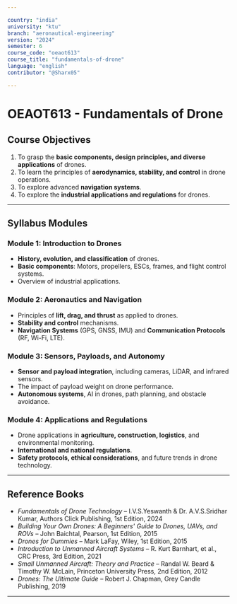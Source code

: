 ```yaml
---

country: "india"
university: "ktu"
branch: "aeronautical-engineering"
version: "2024"
semester: 6
course_code: "oeaot613"
course_title: "fundamentals-of-drone"
language: "english"
contributor: "@Sharx05"

---
```


# OEAOT613 - Fundamentals of Drone

## Course Objectives

1.  To grasp the **basic components, design principles, and diverse applications** of drones.
2.  To learn the principles of **aerodynamics, stability, and control** in drone operations.
3.  To explore advanced **navigation systems**.
4.  To explore the **industrial applications and regulations** for drones.

---

## Syllabus Modules

### Module 1: Introduction to Drones

-   **History, evolution, and classification** of drones.
-   **Basic components**: Motors, propellers, ESCs, frames, and flight control systems.
-   Overview of industrial applications.

### Module 2: Aeronautics and Navigation

-   Principles of **lift, drag, and thrust** as applied to drones.
-   **Stability and control** mechanisms.
-   **Navigation Systems** (GPS, GNSS, IMU) and **Communication Protocols** (RF, Wi-Fi, LTE).

### Module 3: Sensors, Payloads, and Autonomy

-   **Sensor and payload integration**, including cameras, LiDAR, and infrared sensors.
-   The impact of payload weight on drone performance.
-   **Autonomous systems**, AI in drones, path planning, and obstacle avoidance.

### Module 4: Applications and Regulations

-   Drone applications in **agriculture, construction, logistics**, and environmental monitoring.
-   **International and national regulations**.
-   **Safety protocols, ethical considerations**, and future trends in drone technology.

---

## Reference Books

-   *Fundamentals of Drone Technology* – I.V.S.Yeswanth & Dr. A.V.S.Sridhar Kumar, Authors Click Publishing, 1st Edition, 2024
-   *Building Your Own Drones: A Beginners' Guide to Drones, UAVs, and ROVs* – John Baichtal, Pearson, 1st Edition, 2015
-   *Drones for Dummies* – Mark LaFay, Wiley, 1st Edition, 2015
-   *Introduction to Unmanned Aircraft Systems* – R. Kurt Barnhart, et al., CRC Press, 3rd Edition, 2021
-   *Small Unmanned Aircraft: Theory and Practice* – Randal W. Beard & Timothy W. McLain, Princeton University Press, 2nd Edition, 2012
-   *Drones: The Ultimate Guide* – Robert J. Chapman, Grey Candle Publishing, 2019

---
